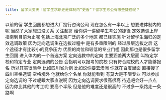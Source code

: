 ```yaml
---
title: 留学大变天！留学生求职还是体制内“更香”？留学生考公有哪些捷径呢？
---
```

以前的留
学生回国都想进大厂投行咨询公司
现在怎么有一半以上
想要进体制内的呢
当然了大家想进没关系
关注超哥
给你讲一讲留学生考公的捷径
定效选调上岸指南到目前为止呢
包括上海北京广泛的多个地区
都已经实施
针对留学生海归的定效选调政策
因为定向选调生在选拔过程中
是有多重限制的
经过层层选拔之后
这个途径才有比较小的竞争压力
优质的岗位和较低的专业门槛
因此那也是很多留学生回国
进入体内的一个首选方案
定向选教中的定向
主要涵盖两大层面
叫特定学校和特定专业
定向选调的公告
会指明可以报考的院校
只有符合院校的人才能够报名
所以其实很简单
比如四川省为例
比如说你要去澳洲
你就在百度里面
直接搜了四川空格选调
空格境外
他就给你个名单
你就能看到
有莫大是不限专业
可以参加定向选调的
不过呢跟大家直说啊
因为定向选调要求很高很高
待遇吧会好一点点
因为你比其他的考工呢
要高个半级
但是他的难度还是很高的
不过多一条路走一条路啊
